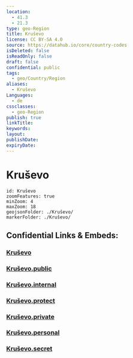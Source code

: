 ```yaml
---
location:
  - 41.3
  - 21.3
type: geo-Region
title: Kruševo
license: CC BY-SA 4.0
source: https://datahub.io/core/country-codes
isDeleted: false
isReadOnly: false
draft: false
confidential: public
tags:
  - geo/Country/Region
aliases:
  - Kruševo
Languages:
  - de
cssclasses:
  - geo-Region
publish: true
linkTitle:
keywords:
layout:
publishDate:
expiryDate:
---
```


# Kruševo

```leaflet
id: Kruševo
zoomFeatures: true 
minZoom: 4 
maxZoom: 18
geojsonFolder: ./Kruševo/
markerFolder: ./Kruševo/
```


## Confidential Links & Embeds: 

### [Kruševo](/_Standards/Earth/Continent/Europe/Europe~South/Macedonia~North/Municipalities~Macedonia/Kruševo.md) 

### [Kruševo.public](/_public/Earth/Continent/Europe/Europe~South/Macedonia~North/Municipalities~Macedonia/Kruševo.public.md) 

### [Kruševo.internal](/_internal/Earth/Continent/Europe/Europe~South/Macedonia~North/Municipalities~Macedonia/Kruševo.internal.md) 

### [Kruševo.protect](/_protect/Earth/Continent/Europe/Europe~South/Macedonia~North/Municipalities~Macedonia/Kruševo.protect.md) 

### [Kruševo.private](/_private/Earth/Continent/Europe/Europe~South/Macedonia~North/Municipalities~Macedonia/Kruševo.private.md) 

### [Kruševo.personal](/_personal/Earth/Continent/Europe/Europe~South/Macedonia~North/Municipalities~Macedonia/Kruševo.personal.md) 

### [Kruševo.secret](/_secret/Earth/Continent/Europe/Europe~South/Macedonia~North/Municipalities~Macedonia/Kruševo.secret.md)

